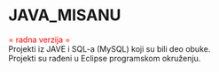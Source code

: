 # JAVA_MISANU
<div style="color: #ff0000"> = radna verzija = </div>
Projekti iz JAVE i SQL-a (MySQL) koji su bili deo obuke. <br/>
Projekti su rađeni u Eclipse programskom okruženju.

